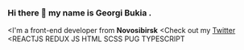 ### Hi there 👋 my name is **Georgi Bukia** .
 <I'm a front-end developer from **Novosibirsk**
 <Check out my [Twitter](https://twitter.com/Bukija)
 <REACTJS REDUX JS HTML SCSS PUG TYPESCRIPT
